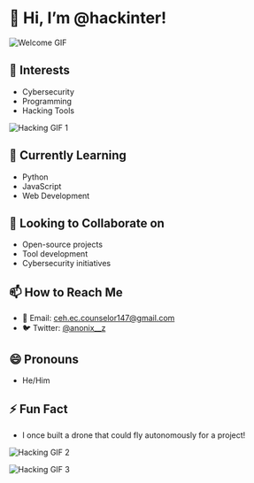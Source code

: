 # 👋 Hi, I’m @hackinter!

![Welcome GIF]([https://media.giphy.com/media/l0HlNnXG4Q8vO4t2I/giphy.gif](https://i.pinimg.com/originals/46/ce/12/46ce1235c5697ce170c6e84f4b4fb4e7.gif))

## 👀 Interests
- Cybersecurity
- Programming
- Hacking Tools

![Hacking GIF 1](https://media.giphy.com/media/3oEjI6SIIHP3N5zXt6/giphy.gif)

## 🌱 Currently Learning
- Python
- JavaScript
- Web Development

## 💞️ Looking to Collaborate on
- Open-source projects
- Tool development
- Cybersecurity initiatives

## 📫 How to Reach Me
- 📧 Email: [ceh.ec.counselor147@gmail.com](mailto:ceh.ec.counselor147@gmail.com)
- 🐦 Twitter: [@anonix__z](https://twitter.com/anonix__z)

## 😄 Pronouns
- He/Him

## ⚡ Fun Fact
- I once built a drone that could fly autonomously for a project!

![Hacking GIF 2](https://media.giphy.com/media/fAnEC88dMv3vK/giphy.gif)

![Hacking GIF 3](https://media.giphy.com/media/d5aY4QRm0M8A8/giphy.gif)

<!---
hackinter/hackinter is a ✨ special ✨ repository because its README.md (this file) appears on your GitHub profile.
You can click the Preview link to take a look at your changes.
--->
